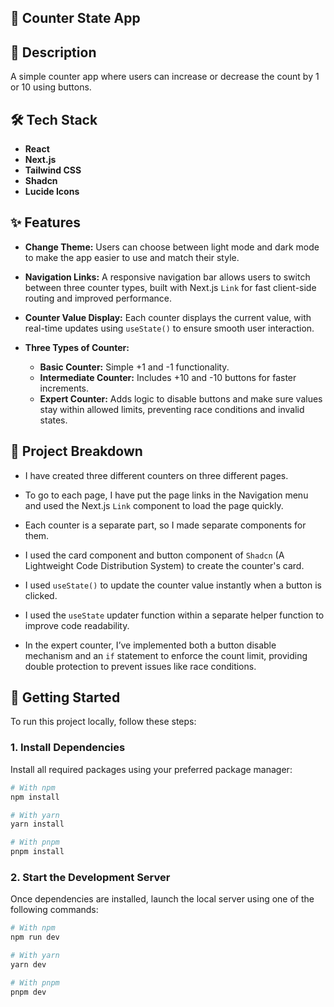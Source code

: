 ## 🔢 Counter State App
## 📄 Description 
A simple counter app where users can increase or decrease the count by 1 or 10 using buttons.
  
## 🛠️ Tech Stack 
 - **React** 
 - **Next.js**
 - **Tailwind CSS** 
 - **Shadcn**
 - **Lucide Icons** 
 
## ✨ Features 
- **Change Theme:** Users can choose between light mode and dark mode to make the app easier to use and match their style.

- **Navigation Links:** A responsive navigation bar allows users to switch between three counter types, built with Next.js `Link` for fast client-side routing and improved performance. 

- **Counter Value Display:** Each counter displays the current value, with real-time updates using `useState()` to ensure smooth user interaction.
-  **Three Types of Counter:**
    - **Basic Counter:** Simple +1 and -1 functionality.
    - **Intermediate Counter:** Includes +10 and -10 buttons for faster increments.
    - **Expert Counter:** Adds logic to disable buttons and make sure values stay within allowed limits, preventing race conditions and invalid states.
 
## 🧠 Project Breakdown

  - I have created three different counters on three different pages.
  
  - To go to each page, I have put the page links in the Navigation menu and used the Next.js `Link` component to load the page quickly.
  
  - Each counter is a separate part, so I made separate components for them.
  
 - I used the card component and button component of `Shadcn` (A Lightweight Code Distribution System) to create the counter's card.
 
 - I used `useState()` to update the counter value instantly when a button is clicked.
 
 - I used the `useState` updater function within a separate helper function to improve code readability.
 
 - In the expert counter, I’ve implemented both a button disable mechanism and an  `if` statement to enforce the count limit, providing double protection to prevent issues like race conditions.

## 🚀 Getting Started

To run this project locally,  follow these steps:

### 1. Install Dependencies
Install all required packages using your preferred package manager:
```bash
# With npm
npm install

# With yarn
yarn install

# With pnpm
pnpm install
```
### 2. Start the Development Server
Once dependencies are installed, launch the local server using one of the following commands:
```bash
# With npm
npm run dev

# With yarn
yarn dev

# With pnpm
pnpm dev
```